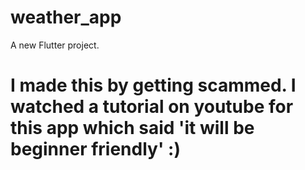 # weather_app

A new Flutter project.

# I made this by getting scammed. I watched a tutorial on youtube for this app which said 'it will be beginner friendly' :)
